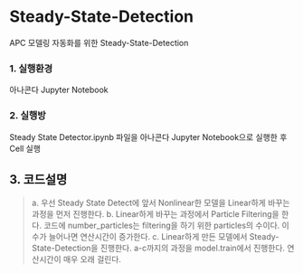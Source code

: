 # Steady-State-Detection
APC 모델링 자동화를 위한 Steady-State-Detection

### 1. 실행환경
아나콘다 Jupyter Notebook

### 2. 실행방
Steady State Detector.ipynb 파일을 아나콘다 Jupyter Notebook으로 실행한 후 Cell 실행

## 3. 코드설명
> a. 우선 Steady State Detect에 앞서 Nonlinear한 모델을 Linear하게 바꾸는 과정을 먼저 진행한다.
> b. Linear하게 바꾸는 과정에서 Particle Filtering을 한다. 코드에 number_particles는 filtering을 하기 위한 particles의 수이다. 이 수가 늘어나면 연산시간이 증가한다.
> c. Linear하게 만든 모델에서 Steady-State-Detection을 진행한다. a-c까지의 과정을 model.train에서 진행한다. 연산시간이 매우 오래 걸린다.

